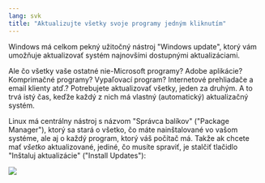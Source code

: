 ```yaml
---
lang: svk
title: "Aktualizujte všetky svoje programy jedným kliknutím"
---
```


Windows má celkom pekný užitočný nástroj "Windows update", ktorý vám umožňuje aktualizovať systém najnovšími dostupnými aktualizáciami.

Ale čo všetky vaše ostatné nie-Microsoft programy? Adobe aplikácie? Komprimačné programy? Vypaľovací program? Internetové prehliadače a email klienty atď.? Potrebujete aktualizovať všetky, jeden za druhým. A to trvá istý čas, keďže každý z nich má vlastný (automatický) aktualizačný systém.

Linux má centrálny nástroj s názvom "Správca balíkov" ("Package Manager"), ktorý sa stará o všetko, čo máte nainštalované vo vašom systéme, ale aj o každý program, ktorý váš počítač má. Takže ak chcete mať <i>všetko</i> aktualizované, jediné, čo musíte spraviť, je stalčiť tlačidlo "Inštaluj aktualizácie" ("Install Updates"):

<img src="Images/global_update.png" />




